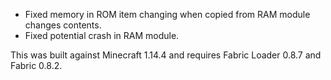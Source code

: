 * Fixed memory in ROM item changing when copied from RAM module changes contents.
* Fixed potential crash in RAM module.

This was built against Minecraft 1.14.4 and requires Fabric Loader 0.8.7 and Fabric 0.8.2.